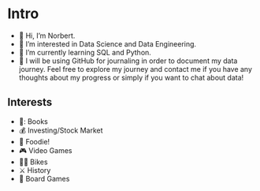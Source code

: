 # Intro

- 👋 Hi, I’m Norbert.
- 👀 I’m interested in Data Science and Data Engineering.
- 🌱 I’m currently learning SQL and Python.
- 📔 I will be using GitHub for journaling in order to document my data journey. Feel free to explore my journey and contact me if you have any thoughts about my progress or simply if you want to chat about data!

## Interests

- 📖: Books
- 💰 Investing/Stock Market
- 🍰 Foodie!
- 🎮 Video Games
- 🚴‍♂️ Bikes
- ⚔️ History
- 🎲 Board Games

